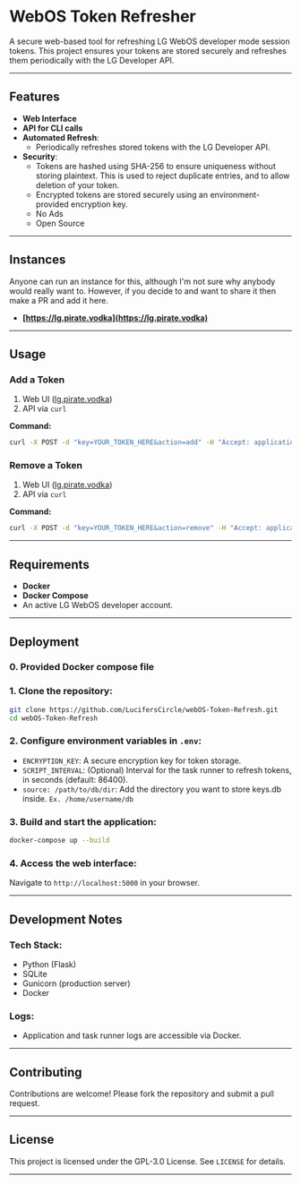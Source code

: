 
# WebOS Token Refresher

A secure web-based tool for refreshing LG WebOS developer mode session tokens. This project ensures your tokens are stored securely and refreshes them periodically with the LG Developer API.

---

## Features

- **Web Interface**
- **API for CLI calls**
- **Automated Refresh**:
  - Periodically refreshes stored tokens with the LG Developer API.
- **Security**:
  - Tokens are hashed using SHA-256 to ensure uniqueness without storing plaintext. This is used to reject duplicate entries, and to allow deletion of your token.
  - Encrypted tokens are stored securely using an environment-provided encryption key.
  - No Ads
  - Open Source

---

## Instances

Anyone can run an instance for this, although I'm not sure why anybody would really want to. However, if you decide to and want to share it then make a PR and add it here.

- **[https://lg.pirate.vodka](https://lg.pirate.vodka)**

---

## Usage

### Add a Token
1. Web UI ([lg.pirate.vodka](https://lg.pirate.vodka))
2. API via `curl`
 
**Command:**
```bash
curl -X POST -d "key=YOUR_TOKEN_HERE&action=add" -H "Accept: application/json" https://lg.pirate.vodka
```

### Remove a Token
1. Web UI ([lg.pirate.vodka](https://lg.pirate.vodka))
2. API via `curl`

**Command:**
```bash
curl -X POST -d "key=YOUR_TOKEN_HERE&action=remove" -H "Accept: application/json" https://lg.pirate.vodka
```

---

## Requirements

- **Docker**
- **Docker Compose**
- An active LG WebOS developer account.

---

## Deployment

### 0. Provided Docker compose file

### 1. Clone the repository:
```bash
git clone https://github.com/LucifersCircle/webOS-Token-Refresh.git
cd webOS-Token-Refresh
```

### 2. Configure environment variables in `.env`:
- `ENCRYPTION_KEY`: A secure encryption key for token storage.
- `SCRIPT_INTERVAL`: (Optional) Interval for the task runner to refresh tokens, in seconds (default: 86400).
- `source: /path/to/db/dir`: Add the directory you want to store keys.db inside. `Ex. /home/username/db`

### 3. Build and start the application:
```bash
docker-compose up --build
```

### 4. Access the web interface:

Navigate to `http://localhost:5000` in your browser.

---

## Development Notes

### Tech Stack:
- Python (Flask)
- SQLite
- Gunicorn (production server)
- Docker

### Logs:

- Application and task runner logs are accessible via Docker.

---

## Contributing

Contributions are welcome! Please fork the repository and submit a pull request.

---

## License

This project is licensed under the GPL-3.0 License. See `LICENSE` for details.

---